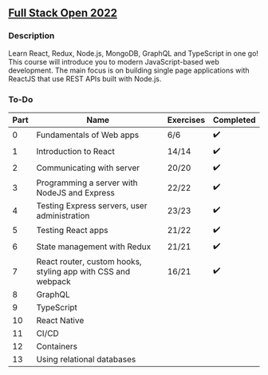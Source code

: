 ## [Full Stack Open 2022](https://fullstackopen.com/)

### Description

Learn React, Redux, Node.js, MongoDB, GraphQL and TypeScript in one go! This course will introduce you to modern JavaScript-based web development. The main focus is on building single page applications with ReactJS that use REST APIs built with Node.js.

### To-Do

| Part      | Name                                                           | Exercises   | Completed                |
| --------- | -------------------------------------------------------------- | ----------- | ------------------------ |
| 0         | Fundamentals of Web apps                                       | 6/6         |    :heavy_check_mark:    |
| 1         | Introduction to React                                          | 14/14       |    :heavy_check_mark:    |
| 2         | Communicating with server                                      | 20/20       |    :heavy_check_mark:    |
| 3         | Programming a server with NodeJS and Express                   | 22/22       |    :heavy_check_mark:    |
| 4         | Testing Express servers, user administration                   | 23/23       |    :heavy_check_mark:    |
| 5         | Testing React apps                                             | 21/22       |    :heavy_check_mark:    |
| 6         | State management with Redux                                    | 21/21       |    :heavy_check_mark:    |
| 7         | React router, custom hooks, styling app with CSS and webpack   | 16/21       |    :heavy_check_mark:    |
| 8         | GraphQL                                                        |             |                          |
| 9         | TypeScript                                                     |             |                          |
| 10        | React Native                                                   |             |                          |
| 11        | CI/CD                                                          |             |                          |
| 12        | Containers                                                     |             |                          |
| 13        | Using relational databases                                     |             |                          |
